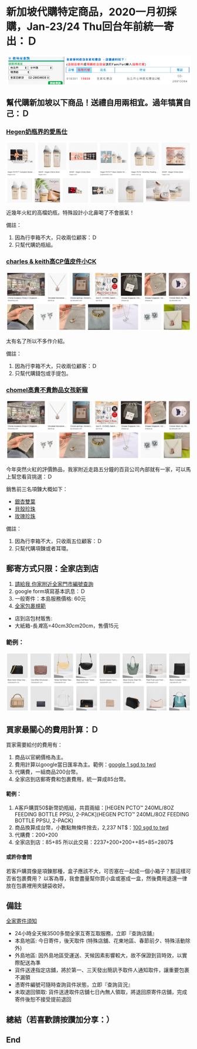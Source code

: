 # 新加坡代購特定商品，2020一月初採購，Jan-23/24 Thu回台年前統一寄出：Ｄ 
![f1](https://github.com/HCH1/blog/blob/master/fig/helpbuy1.png)

## 幫代購新加坡以下商品！送禮自用兩相宜。過年犒賞自己：Ｄ

### [Hegen奶瓶界的愛馬仕](https://www.hegen.com/shop)
![f1](https://github.com/HCH1/blog/blob/master/fig/helpbuy2.png)

近幾年火紅的高檔奶瓶，特殊設計小北鼻喝了不會脹氣！

備註：
1. 因為行李箱不大，只收兩位顧客：Ｄ
1. 只幫代購奶瓶組。



### [charles & keith高CP值皮件小CK](https://www.charleskeith.com/sg/bags)
![f1](https://github.com/HCH1/blog/blob/master/fig/helpbuy3.png)

太有名了所以不多作介紹。

備註：
1. 因為行李箱不大，只收兩位顧客：Ｄ
1. 只幫代購錢包或手提包。



### [chomel高貴不貴飾品女孩新寵](https://www.chomel.com.sg/collections/cubic-zirconia/Necklace)
![f1](https://github.com/HCH1/blog/blob/master/fig/helpbuy3.png)

今年突然火紅的評價飾品，我家附近走路五分鐘的百貨公司內部就有一家，可以馬上幫您看貨挑選：Ｄ

銷售前三名項鍊大概如下：

- [銀杏雙葉](https://www.chomel.com.sg/collections/cubic-zirconia/products/cubic-zirconia-necklace-24)
- [貝殼珍珠](https://www.chomel.com.sg/collections/cubic-zirconia/products/cubic-zirconia-pendant-necklace-51)
- [玫瑰珍珠](https://www.chomel.com.sg/collections/cubic-zirconia/products/simulated-pearl-and-cubic-zirconia-long-necklace-1)

備註：
1. 因為行李箱不大，只收兩五位顧客：Ｄ
1. 只幫代購項鍊或者耳環。



## 郵寄方式只限：全家店到店
1. [請給我 你家附近全家門市編號查詢](https://www.famiport.com.tw/Web_Famiport/page/ShopQuery.aspx)
1. google form填寫基本訊息：Ｄ
1. 一般寄件：本島服務價格: 60元
1. [全家包裹規範](https://www.famiport.com.tw/Web_Famiport/page/service_caption.aspx?MN=5&CN=1141)
- 店到店包材販售:
- 大紙箱-長*寬*高=40cm*30cm*20cm，售價15元

### 範例：
![f1](https://github.com/HCH1/blog/blob/master/fig/helpbuy4.png)


## 買家最關心的費用計算：Ｄ
買家需要給付的費用有：
1. 商品以官網價格為主。
1. 費用計算以google當日匯率為主。範例：[google 1 sgd to twd](https://www.google.com.tw/search?sxsrf=ACYBGNRQEwJLFLaDdQr5TF_a-Kd0BWP8Hw%3A1575734290975&ei=EszrXZGNO9C9rQGPu6jQCQ&q=google+1+sgd+to+twd&oq=google+1+sgd+to+twd&gs_l=psy-ab.3...2531.2531..2962...0.2..0.51.51.1......0....1..gws-wiz.......0i71.PVthof6c_74&ved=0ahUKEwiR3rHV86PmAhXQXisKHY8dCpoQ4dUDCAs&uact=5)
1. 代購費，一組商品200台幣。
1. 全家店到店郵寄費和包裹費用，統一算成85台幣。

#### 範例：
1. A客戶購買50$新幣奶瓶組，共買兩組：[HEGEN PCTO™ 240ML/8OZ FEEDING BOTTLE PPSU, 2-PACK](HEGEN PCTO™ 240ML/8OZ FEEDING BOTTLE PPSU, 2-PACK)
1. 商品換算成台幣，小數點無條件捨去，2,237 NT$：[100 sgd to twd](https://www.google.com.tw/search?sxsrf=ACYBGNTu4MXmfDTvatJir9ndbmm2ocd-Gw%3A1575735079000&ei=Js_rXZfPPIGv9QPjl5a4DQ&q=100+sgd+to+twd&oq=100+sgd+to+twd&gs_l=psy-ab.3..0j0i5i30j0i8i30l2.570.1592..1825...0.1..0.74.140.2......0....1..gws-wiz.......0i71j0i8i67.Aw-8fU1Hi4Y&ved=0ahUKEwiX-pLN9qPmAhWBV30KHeOLBdcQ4dUDCAs&uact=5)
1. 代購費：200+200
1. 全家店到店：85+85
所以此交易：2237+200+200++85+85=2807$

#### 或許你會問
若客戶購買像是項鍊那種，盒子應該不大，可否塞在一起成一個小箱子？那這樣可否省包裹費用？
以客為尊，我會盡量幫你買小盒或塞成一盒，然後費用退還一律放在包裹裡用夾鏈袋收好。


## 備註
[全家寄件須知](https://www.famiport.com.tw/Web_Famiport/page/service_caption.aspx?MN=5&CN=1141)
- 24小時全天候3500多間全家互寄互取服務，立即『查詢店舖』
- 本島地區: 今日寄件，後天取件 (特殊店舖、花東地區、春節前夕、特殊活動除外)
- 外島地區: 因外島地區受運送、天候因素影響較大，故不保證到貨時效，以實際配送為準
- 貨件送達指定店舖，將於第一、三天發出簡訊予取件人通知取件，讓重要包裹不漏領
- 憑寄件編號可隨時查詢貨件狀態，立即『查詢貨況』
- 未取退回領取: 貨件送達取件店舖七日內無人領取，將退回原寄件店舖，完成寄件後恕不接受提前退回


## 總結（若喜歡請按讚加分享：）


## End
